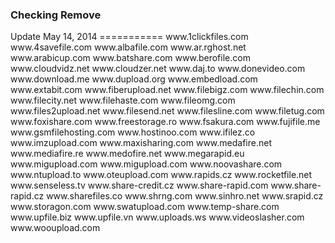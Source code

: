 <h3>Checking Remove</h3>
Update 
May 14, 2014
===========
www.1clickfiles.com
www.4savefile.com
www.albafile.com
www.ar.rghost.net
www.arabicup.com
www.batshare.com
www.berofile.com
www.cloudvidz.net
www.cloudzer.net
www.daj.to
www.donevideo.com
www.download.me
www.dupload.org
www.embedload.com
www.extabit.com
www.fiberupload.net
www.filebigz.com
www.filechin.com
www.filecity.net
www.filehaste.com
www.fileomg.com
www.files2upload.net
www.filesend.net
www.filesline.com
www.filetug.com
www.foxishare.com
www.freestorage.ro
www.fsakura.com
www.fujifile.me
www.gsmfilehosting.com
www.hostinoo.com
www.ifilez.co
www.imzupload.com
www.maxisharing.com
www.medafire.net
www.mediafire.re
www.medofire.net
www.megarapid.eu
www.migupload.com
www.migupload.com
www.noovashare.com
www.ntupload.to
www.oteupload.com
www.rapids.cz
www.rocketfile.net
www.senseless.tv
www.share-credit.cz
www.share-rapid.com
www.share-rapid.cz
www.sharefiles.co
www.shrng.com
www.sinhro.net
www.srapid.cz
www.storagon.com
www.swatupload.com
www.temp-share.com
www.upfile.biz
www.upfile.vn
www.uploads.ws
www.videoslasher.com
www.wooupload.com
